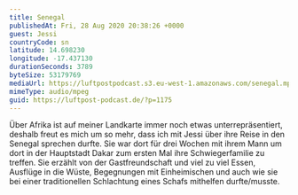 ```yaml
---
title: Senegal
publishedAt: Fri, 28 Aug 2020 20:38:26 +0000
guest: Jessi
countryCode: sn
latitude: 14.698230
longitude: -17.437130
durationSeconds: 3789
byteSize: 53179769
mediaUrl: https://luftpostpodcast.s3.eu-west-1.amazonaws.com/senegal.mp3
mimeType: audio/mpeg
guid: https://luftpost-podcast.de/?p=1175
---
```


Über Afrika ist auf meiner Landkarte immer noch etwas unterrepräsentiert, deshalb freut es mich um so mehr, dass ich mit Jessi über ihre Reise in den Senegal sprechen durfte. Sie war dort für drei Wochen mit ihrem Mann um dort in der Hauptstadt Dakar zum ersten Mal ihre Schwiegerfamilie zu treffen. Sie erzählt von der Gastfreundschaft und viel zu viel Essen, Ausflüge in die Wüste, Begegnungen mit Einheimischen und auch wie sie bei einer traditionellen Schlachtung eines Schafs mithelfen durfte/musste.
